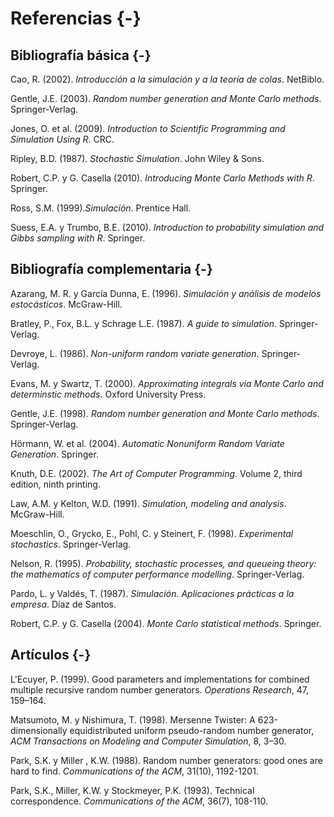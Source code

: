 # Referencias {-}

<!-- 

-->

## Bibliografía básica {-}

Cao, R. (2002). *Introducción a la simulación y a la teoría de colas*. NetBiblo.

Gentle, J.E. (2003). *Random number generation and Monte Carlo methods*. Springer‐Verlag.

Jones, O. et al. (2009). *Introduction to Scientific Programming and Simulation Using R*. CRC. 

Ripley, B.D. (1987). *Stochastic Simulation*. John Wiley & Sons. 

Robert, C.P. y G. Casella (2010). *Introducing Monte Carlo Methods with R*. Springer. 

Ross, S.M. (1999).*Simulación*. Prentice Hall.

Suess, E.A. y Trumbo, B.E. (2010). *Introduction to probability simulation and Gibbs sampling with R*. Springer.


## Bibliografía complementaria {-}


Azarang, M. R. y García Dunna, E. (1996). *Simulación y análisis de
modelos estocásticos*. McGraw-Hill.

Bratley, P., Fox, B.L. y Schrage L.E. (1987). *A guide to simulation*.
Springer-Verlag.

Devroye, L. (1986). *Non-uniform random variate generation*.
Springer-Verlag.

Evans, M. y Swartz, T. (2000). *Approximating integrals via Monte Carlo and
determinstic methods*. Oxford University Press. 

Gentle, J.E. (1998). *Random number generation and Monte Carlo methods*.
Springer-Verlag.

Hörmann, W. et al. (2004). *Automatic Nonuniform Random Variate Generation*. Springer. 

Knuth, D.E. (2002). *The Art of Computer Programming*. Volume 2, third edition, ninth printing. 

Law, A.M. y Kelton, W.D. (1991). *Simulation, modeling and analysis*.
McGraw-Hill.

Moeschlin, O., Grycko, E., Pohl, C. y Steinert, F. (1998). *Experimental
stochastics*. Springer-Verlag.

Nelson, R. (1995). *Probability, stochastic processes, and queueing
theory: the mathematics of computer performance modelling*.
Springer-Verlag.

Pardo, L. y Valdés, T. (1987). *Simulación. Aplicaciones prácticas a la
empresa*. Díaz de Santos.

Robert, C.P. y G. Casella (2004). *Monte Carlo statistical methods*. Springer. 


## Artículos {-}

L'Ecuyer, P. (1999). Good parameters and implementations for combined multiple recursive random number generators. *Operations Research*, 47, 159–164.

Matsumoto, M. y Nishimura, T. (1998). Mersenne Twister: A 623-dimensionally equidistributed uniform pseudo-random number generator, *ACM Transactions on Modeling and Computer Simulation*, 8, 3–30.

Park, S.K. y Miller , K.W. (1988). Random number generators: good ones are hard to find. *Communications of the ACM*, 31(10), 1192-1201.

Park, S.K., Miller, K.W. y Stockmeyer, P.K. (1993). Technical correspondence. *Communications of the ACM*, 36(7), 108-110. 



